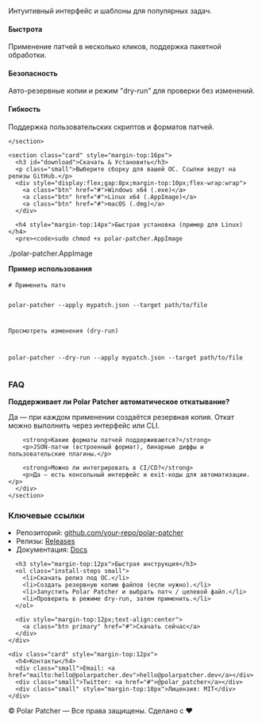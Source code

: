 <div class="small">Интуитивный интерфейс и шаблоны для популярных задач.</div>
        </div>
        <div class="feature">
          <h4>Быстрота</h4>
          <div class="small">Применение патчей в несколько кликов, поддержка пакетной обработки.</div>
        </div>
        <div class="feature">
          <h4>Безопасность</h4>
          <div class="small">Авто-резервные копии и режим "dry-run" для проверки без изменений.</div>
        </div>
        <div class="feature">
          <h4>Гибкость</h4>
          <div class="small">Поддержка пользовательских скриптов и форматов патчей.</div>
        </div>
      </div>

    </section>

    <section class="card" style="margin-top:16px">
      <h3 id="download">Скачать & Установить</h3>
      <p class="small">Выберите сборку для вашей ОС. Ссылки ведут на релизы GitHub.</p>
      <div style="display:flex;gap:8px;margin-top:10px;flex-wrap:wrap">
        <a class="btn" href="#">Windows x64 (.exe)</a>
        <a class="btn" href="#">Linux x64 (.AppImage)</a>
        <a class="btn" href="#">macOS (.dmg)</a>
      </div>

      <h4 style="margin-top:14px">Быстрая установка (пример для Linux)</h4>
      <pre><code>sudo chmod +x polar-patcher.AppImage

./polar-patcher.AppImage </code></pre>

<h4 style="margin-top:12px">Пример использования</h4>
      <pre><code># Применить патч

polar-patcher --apply mypatch.json --target path/to/file

Просмотреть изменения (dry-run)

polar-patcher --dry-run --apply mypatch.json --target path/to/file </code></pre> </section>

<section class="card" style="margin-top:16px">
      <h3>FAQ</h3>
      <div class="small">
        <strong>Поддерживает ли Polar Patcher автоматическое откатывание?</strong>
        <p>Да — при каждом применении создаётся резервная копия. Откат можно выполнить через интерфейс или CLI.</p>

        <strong>Какие форматы патчей поддерживаются?</strong>
        <p>JSON-патчи (встроенный формат), бинарные диффы и пользовательские плагины.</p>

        <strong>Можно ли интегрировать в CI/CD?</strong>
        <p>Да — есть консольный интерфейс и exit-коды для автоматизации.</p>
      </div>
    </section>

  </main>

  <aside>
    <div class="card">
      <h3>Ключевые ссылки</h3>
      <ul class="small" style="padding-left:16px;margin-top:8px">
        <li>Репозиторий: <a href="https://github.com/your-repo/polar-patcher" target="_blank">github.com/your-repo/polar-patcher</a></li>
        <li>Релизы: <a href="#">Releases</a></li>
        <li>Документация: <a href="#">Docs</a></li>
      </ul>

      <h3 style="margin-top:12px">Быстрая инструкция</h3>
      <ol class="install-steps small">
        <li>Скачать релиз под ОС.</li>
        <li>Создать резервную копию файлов (если нужно).</li>
        <li>Запустить Polar Patcher и выбрать патч / целевой файл.</li>
        <li>Проверить в режиме dry‑run, затем применить.</li>
      </ol>

      <div style="margin-top:12px;text-align:center">
        <a class="btn primary" href="#">Скачать сейчас</a>
      </div>
    </div>

    <div class="card" style="margin-top:12px">
      <h4>Контакты</h4>
      <div class="small">Email: <a href="mailto:hello@polarpatcher.dev">hello@polarpatcher.dev</a></div>
      <div class="small">Twitter: <a href="#">@polar_patcher</a></div>
      <div class="small" style="margin-top:10px">Лицензия: MIT</div>
    </div>
  </aside>
</div>

<footer>
  <div>© Polar Patcher — Все права защищены. Сделано с ♥</div>
</footer>

  </div>
</body>
</html>
